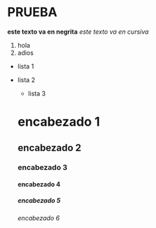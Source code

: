# PRUEBA
**este texto va en negrita**
*este texto va en cursiva*
1. hola
2. adios

* lista 1
* lista 2
  * lista 3
  
  # encabezado 1
  ## encabezado 2
  ### encabezado 3
  #### encabezado 4
  ##### encabezado 5
  ###### encabezado 6
